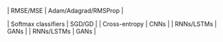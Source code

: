 | RMSE/MSE |  Adam/Adagrad/RMSProp  |
<!-- |---|---| -->
| Softmax classifiers |  SGD/GD  |
| Cross-entropy | CNNs |
| RNNs/LSTMs | GANs |
| RNNs/LSTMs | GANs |

